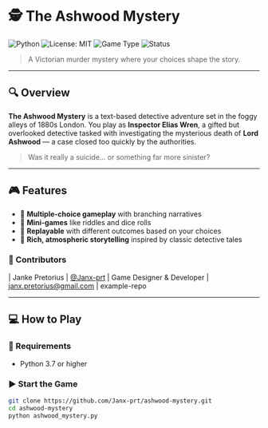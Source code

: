 # 🕵️ The Ashwood Mystery

![Python](https://img.shields.io/badge/Python-3.7%2B-blue)
![License: MIT](https://img.shields.io/badge/License-MIT-yellow.svg)
![Game Type](https://img.shields.io/badge/Game-Type%3A%20Text--based-blueviolet)
![Status](https://img.shields.io/badge/Status-Playable-green)

> A Victorian murder mystery where your choices shape the story.

---

## 🔍 Overview

**The Ashwood Mystery** is a text-based detective adventure set in the foggy alleys of 1880s London. You play as **Inspector Elias Wren**, a gifted but overlooked detective tasked with investigating the mysterious death of **Lord Ashwood** — a case closed too quickly by the authorities.

> Was it really a suicide… or something far more sinister?

---

## 🎮 Features

- 🧩 **Multiple-choice gameplay** with branching narratives  
- 🎲 **Mini-games** like riddles and dice rolls  
- 🔁 **Replayable** with different outcomes based on your choices  
- 📜 **Rich, atmospheric storytelling** inspired by classic detective tales  


### 🔧 Contributors
| Janke Pretorius | [@Janx-prt](https://github.com/Janx-prt) | Game Designer & Developer | [janx.pretorius@gmail.com](mailto:janx.pretorius@gmail.com) |
 example-repo

---

## 💻 How to Play

### 🔧 Requirements
- Python 3.7 or higher

### ▶️ Start the Game

```bash
git clone https://github.com/Janx-prt/ashwood-mystery.git
cd ashwood-mystery
python ashwood_mystery.py

